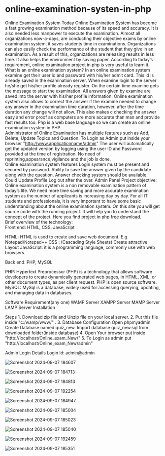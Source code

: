 # online-examination-systen-in-php
Online Examination System Today Online Examination System has become a fast growing examination method because of its speed and accuracy. 
It is also needed less manpower to execute the examination. Almost all organizations now-a-days, are conducting their objective exams by online examination system, it saves students time in examinations. 
Organizations can also easily check the performance of the student that they give in an examination. As a result of this, organizations are releasing results in less time. 
It also helps the environment by saving paper. According to today’s requirement, online examination project in php is very useful to learn it.  
What is an online examination system? In an online examination system examine get their user id and password with his/her admit card. This id is already saved in the examination server. 
When examine login to the server he/she get his/her profile already register. On the certain time examine gets the message to start the examination. 
All answers given by examine are saved into the server with his/her profile information. 
Online examination system also allows to correct the answer if the examine needed to change any answer in the examination time duration, however, after the time duration any change will not allow. 
This also makes c checking the answer easy and error proof as computers are more accurate than man and provide fast results too. Php is a web base language so we can create an online examination system in PHP.  
Administrator of Online Examination has multiple features such as Add, Delete, Update Topics and Question. 
To Login as Admin put inside your browser "http://www.applicationname/admin"  The user will automatically get the updated version by logging using the user ID and Password provided at the time of registration. 
No need of reprinting,appearance,vigilance and the job is done.  
Online examination system features Login system must be present and secured by password. 
Ability to save the answer given by the candidate along with the question. Answer checking system should be available. 
Could Update Profile Log out after the over. Admin Panel Project objective: Online examination system is a non removable examination pattern of today’s life. 
We need more time saving and more accurate examination system as the number of applicants is increasing day by day. 
For all IT students and professionals, it is very important to have some basic understanding about the online examination system. 
On this site you will get source code with the running project. It will help you to understand the concept of the project. Here you find project in php free download.  
Brief overview of the technology:      
Front end: HTML, CSS, JavaScript  

HTML: HTML is used to create and save web document. E.g. Notepad/Notepad++ 
CSS : (Cascading Style Sheets) Create attractive Layout 
JavaScript: it is a programming language, commonly use with web browsers. 

Back end: PHP, MySQL  

PHP: Hypertext Preprocessor (PHP) is a technology that allows software developers to create dynamically generated web pages, in HTML, XML, or other document types, as per client request. PHP is open source software. 
MySQL: MySql is a database, widely used for accessing querying, updating, and managing data in databases. 

Software Requirement(any one) WAMP Server XAMPP Server MAMP Server LAMP Server Installation 

Steps 1. Download zip file and Unzip file on your local server. 
      2. Put this file inside "c:/wamp/www/" . 
      3. Database Configuration Open phpmyadmin Create Database named quiz_new. Import database quiz_new.sql from downloaded folder(inside database) 
      4. Open Your browser put inside "http://localhost/Online_exam_New/" 
      5. To Login as admin put "http://localhost/Online_exam_New/admin" 
      
Admin Login Details Login Id: admin@admin

![Screenshot 2024-09-07 184607](https://github.com/user-attachments/assets/c4e66b9e-83fd-483c-abf4-5c018c6a3b13)

![Screenshot 2024-09-07 184713](https://github.com/user-attachments/assets/a96065f1-33d9-46a0-a951-fb889af3e9b3)

![Screenshot 2024-09-07 184813](https://github.com/user-attachments/assets/da578476-ec83-45eb-9443-673cba904d47)

![Screenshot 2024-09-07 192254](https://github.com/user-attachments/assets/45dcc81b-50d4-4609-b34a-104891b01260)

![Screenshot 2024-09-07 184947](https://github.com/user-attachments/assets/790bbe2c-2252-427d-b11a-67ca90211c1a)

![Screenshot 2024-09-07 185004](https://github.com/user-attachments/assets/868d5e9d-46d9-4604-a266-4d65b7843501)

![Screenshot 2024-09-07 185023](https://github.com/user-attachments/assets/dbac88c3-7950-4454-a23f-1e3ab6d070a9)

![Screenshot 2024-09-07 185040](https://github.com/user-attachments/assets/c0a692a8-b32a-4254-8beb-5b2f44a0bb7e)

![Screenshot 2024-09-07 192459](https://github.com/user-attachments/assets/cdfce15d-80d3-41f6-9319-a823b16e38c6)

![Screenshot 2024-09-07 185351](https://github.com/user-attachments/assets/4a1b6c7a-53c5-404b-a6e6-61f42881803e)

